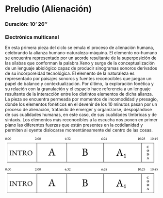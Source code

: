 
# Preludio (Alienación)
### Duración: 10’ 26’’
### Electrónica multicanal

En esta primera pieza del ciclo se emula el proceso de alienación humana, celebrando la alianza humano-naturaleza-máquina. El elemento no-humano se encuentra representado por un acorde resultante de la superposición de las sílabas que conforman la palabra Xeno y surge de la conceptualización de un lenguaje abiológico capaz de producir sinogramas sonoros derivados de su incorporeidad tecnológica. El elemento de la naturaleza es representado por paisajes sonoros y fuentes reconocibles que juegan un papel de balance y contextualización. Por último, la exploración fonética y su relación con la granulación y el espacio hace referencia a un lenguaje resultante de la interacción entre los distintos elementos de dicha alianza. La pieza se encuentra permeada por momentos de incomodidad y presagio, donde los elementos fonéticos en el devenir de los 10 minutos pasan por un proceso de alienación, tratando de emerger y organizarse, despojándose de sus cualidades humanas, en este caso, de sus cualidades tímbricas y de sintaxis. Los elementos más reconocibles a la escucha nos ponen en primer plano las diferentes fuerzas que están presentes en la cotidianidad y permiten al oyente dislocarse momentáneamente del centro de las cosas.

![](https://github.com/mezaga/entrelazados/blob/75e3a92ebd31d9e5f0b82facfa4f624a86907057/assets/Alienacion3@4x%20(1).png)

<img src="https://github.com/mezaga/entrelazados/blob/75e3a92ebd31d9e5f0b82facfa4f624a86907057/assets/Alienacion3@4x%20(1).png" width="1000">
